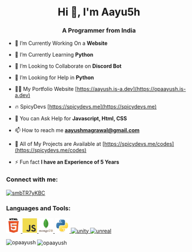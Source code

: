 <h1 align="center">Hi 👋, I'm Aayu5h</h1>
<h3 align="center">A Programmer from India</h3>

- 🔭 I’m Currently Working On a **Website**

- 🌱 I’m Currently Learning **Python**

- 👯 I’m Looking to Collaborate on **Discord Bot**

- 🤝 I’m Looking for Help in **Python**

- 👨‍💻 My Portfolio Website [https://aayush.is-a.dev](https://opaayush.is-a.dev)

- 🔥 SpicyDevs [https://spicydevs.me](https://spicydevs.me)

- 💬 You can Ask Help for **Javascript, Html, CSS**

- 📫 How to reach me **aayushmagrawal@gmail.com**

- 📄 All of My Projects are Available at [https://spicydevs.me/codes](https://spicydevs.me/codes)

- ⚡ Fun fact **I have an Experience of 5 Years**

<h3 align="left">Connect with me:</h3>
<p align="left">
<a href="https://discord.gg/smbTR7yKBC" target="blank"><img align="center" src="https://raw.githubusercontent.com/rahuldkjain/github-profile-readme-generator/master/src/images/icons/Social/discord.svg" alt="smbTR7yKBC" height="30" width="40" /></a>
</p>

<h3 align="left">Languages and Tools:</h3>
<p align="left"> <a href="https://www.w3.org/html/" target="_blank" rel="noreferrer"> <img src="https://raw.githubusercontent.com/devicons/devicon/master/icons/html5/html5-original-wordmark.svg" alt="html5" width="40" height="40"/> </a> <a href="https://developer.mozilla.org/en-US/docs/Web/JavaScript" target="_blank" rel="noreferrer"> <img src="https://raw.githubusercontent.com/devicons/devicon/master/icons/javascript/javascript-original.svg" alt="javascript" width="40" height="40"/> </a> <a href="https://www.mongodb.com/" target="_blank" rel="noreferrer"> <img src="https://raw.githubusercontent.com/devicons/devicon/master/icons/mongodb/mongodb-original-wordmark.svg" alt="mongodb" width="40" height="40"/> </a> <a href="https://www.python.org" target="_blank" rel="noreferrer"> <img src="https://raw.githubusercontent.com/devicons/devicon/master/icons/python/python-original.svg" alt="python" width="40" height="40"/> </a> <a href="https://unity.com/" target="_blank" rel="noreferrer"> <img src="https://www.vectorlogo.zone/logos/unity3d/unity3d-icon.svg" alt="unity" width="40" height="40"/> </a> <a href="https://unrealengine.com/" target="_blank" rel="noreferrer"> <img src="https://raw.githubusercontent.com/kenangundogan/fontisto/036b7eca71aab1bef8e6a0518f7329f13ed62f6b/icons/svg/brand/unreal-engine.svg" alt="unreal" width="40" height="40"/> </a> </p>

<p><img align="left" src="https://github-readme-stats.vercel.app/api/top-langs?username=opaayush&show_icons=true&theme=onedark&locale=en&layout=compact" alt="opaayush" /></p>

<p>&nbsp;<img align="center" src="https://github-readme-stats.vercel.app/api?username=opaayush&show_icons=true&theme=onedark&locale=en" alt="opaayush" /></p>
